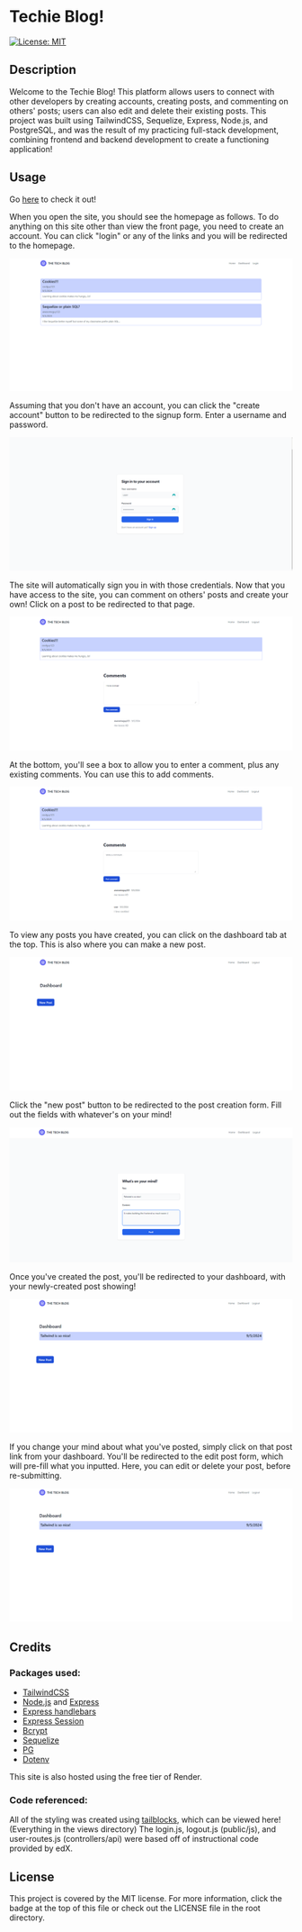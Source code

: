 # Techie Blog!

[![License: MIT](https://img.shields.io/badge/License-MIT-yellow.svg)](https://opensource.org/licenses/MIT)

## Description

Welcome to the Techie Blog! This platform allows users to connect with other developers by creating accounts, creating posts, and commenting on others' posts; users can also edit and delete their existing posts. This project was built using TailwindCSS, Sequelize, Express, Node.js, and PostgreSQL, and was the result of my practicing full-stack development, combining frontend and backend development to create a functioning application!

## Usage

Go [here](https://techie-blog-w2h7.onrender.com/) to check it out!

When you open the site, you should see the homepage as follows. To do anything on this site other than view the front page, you need to create an account. You can click "login" or any of the links and you will be redirected to the homepage.

![Website homepage](/public/images/techblog-1.png)

Assuming that you don't have an account, you can click the "create account" button to be redirected to the signup form. Enter a username and password.

![Website login page](/public/images/techblog-2.png)

The site will automatically sign you in with those credentials. Now that you have access to the site, you can comment on others' posts and create your own! Click on a post to be redirected to that page.

![!Post details page](/public/images/techblog-3.png)

At the bottom, you'll see a box to allow you to enter a comment, plus any existing comments. You can use this to add comments.

![Post with 2 comments](/public/images/techblog-4.png)

To view any posts you have created, you can click on the dashboard tab at the top. This is also where you can make a new post.

![Website dashboard](/public/images/techblog-5.png)

Click the "new post" button to be redirected to the post creation form. Fill out the fields with whatever's on your mind!

![Post creation form](/public/images/techblog-6.png)

Once you've created the post, you'll be redirected to your dashboard, with your newly-created post showing!

![Dashboard displaying 1 post](/public/images/techblog-7.png)

If you change your mind about what you've posted, simply click on that post link from your dashboard. You'll be redirected to the edit post form, which will pre-fill what you inputted. Here, you can edit or delete your post, before re-submitting.

![Edit post form](/public/images/techblog-7.png)

## Credits

### Packages used:

- [TailwindCSS](https://tailwindcss.com/)
- [Node.js](https://nodejs.org/en) and [Express](https://expressjs.com/)
- [Express handlebars](https://www.npmjs.com/package/express-handlebars)
- [Express Session](https://www.npmjs.com/package/express-session)
- [Bcrypt](https://www.npmjs.com/package/bcrypt)
- [Sequelize](https://www.npmjs.com/package/sequelize)
- [PG](https://www.npmjs.com/package/pg)
- [Dotenv](https://www.npmjs.com/package/dotenv)

This site is also hosted using the free tier of Render.

### Code referenced:

All of the styling was created using [tailblocks](https://tailblocks.cc/), which can be viewed here! (Everything in the views directory)
The login.js, logout.js (public/js), and user-routes.js (controllers/api) were based off of instructional code provided by edX.

## License

This project is covered by the MIT license. For more information, click the badge at the top of this file or check out the LICENSE file in the root directory.
